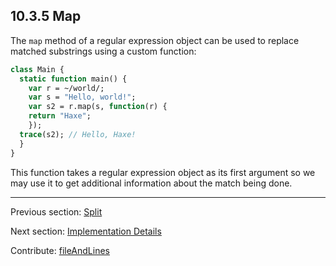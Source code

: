 ## 10.3.5 Map

The `map` method of a regular expression object can be used to replace matched substrings using a custom function:

```haxe
class Main {
  static function main() {
    var r = ~/world/;
    var s = "Hello, world!";
    var s2 = r.map(s, function(r) {
    return "Haxe";
    });
  trace(s2); // Hello, Haxe!
  }
}

```

This function takes a regular expression object as its first argument so we may use it to get additional information about the match being done.

---

Previous section: [Split](std-regex-split.md)

Next section: [Implementation Details](std-regex-implementation-details.md)

Contribute: [fileAndLines](https://github.com/HaxeFoundation/HaxeManual/blob/master/10-std.tex#L230-230)
